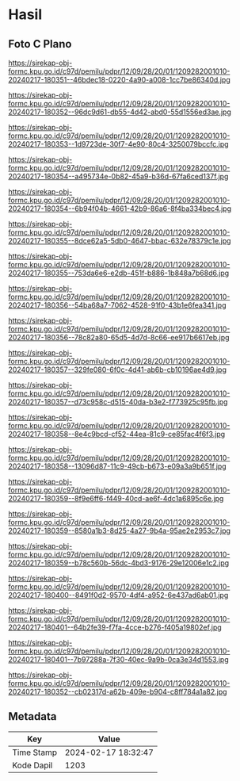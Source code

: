 # Hasil

## Foto C Plano

https://sirekap-obj-formc.kpu.go.id/c97d/pemilu/pdpr/12/09/28/20/01/1209282001010-20240217-180351--46bdec18-0220-4a90-a008-1cc7be86340d.jpg

https://sirekap-obj-formc.kpu.go.id/c97d/pemilu/pdpr/12/09/28/20/01/1209282001010-20240217-180352--96dc9d61-db55-4d42-abd0-55d1556ed3ae.jpg

https://sirekap-obj-formc.kpu.go.id/c97d/pemilu/pdpr/12/09/28/20/01/1209282001010-20240217-180353--1d9723de-30f7-4e90-80c4-3250079bccfc.jpg

https://sirekap-obj-formc.kpu.go.id/c97d/pemilu/pdpr/12/09/28/20/01/1209282001010-20240217-180354--a495734e-0b82-45a9-b36d-67fa6ced137f.jpg

https://sirekap-obj-formc.kpu.go.id/c97d/pemilu/pdpr/12/09/28/20/01/1209282001010-20240217-180354--6b94f04b-4661-42b9-86a6-8f4ba334bec4.jpg

https://sirekap-obj-formc.kpu.go.id/c97d/pemilu/pdpr/12/09/28/20/01/1209282001010-20240217-180355--8dce62a5-5db0-4647-bbac-632e78379c1e.jpg

https://sirekap-obj-formc.kpu.go.id/c97d/pemilu/pdpr/12/09/28/20/01/1209282001010-20240217-180355--753da6e6-e2db-451f-b886-1b848a7b68d6.jpg

https://sirekap-obj-formc.kpu.go.id/c97d/pemilu/pdpr/12/09/28/20/01/1209282001010-20240217-180356--54ba68a7-7062-4528-91f0-43b1e6fea341.jpg

https://sirekap-obj-formc.kpu.go.id/c97d/pemilu/pdpr/12/09/28/20/01/1209282001010-20240217-180356--78c82a80-65d5-4d7d-8c66-ee917b6617eb.jpg

https://sirekap-obj-formc.kpu.go.id/c97d/pemilu/pdpr/12/09/28/20/01/1209282001010-20240217-180357--329fe080-6f0c-4d41-ab6b-cb10196ae4d9.jpg

https://sirekap-obj-formc.kpu.go.id/c97d/pemilu/pdpr/12/09/28/20/01/1209282001010-20240217-180357--d73c958c-d515-40da-b3e2-f773925c95fb.jpg

https://sirekap-obj-formc.kpu.go.id/c97d/pemilu/pdpr/12/09/28/20/01/1209282001010-20240217-180358--8e4c9bcd-cf52-44ea-81c9-ce85fac4f6f3.jpg

https://sirekap-obj-formc.kpu.go.id/c97d/pemilu/pdpr/12/09/28/20/01/1209282001010-20240217-180358--13096d87-11c9-49cb-b673-e09a3a9b651f.jpg

https://sirekap-obj-formc.kpu.go.id/c97d/pemilu/pdpr/12/09/28/20/01/1209282001010-20240217-180359--8f9e6ff6-f449-40cd-ae6f-4dc1a6895c6e.jpg

https://sirekap-obj-formc.kpu.go.id/c97d/pemilu/pdpr/12/09/28/20/01/1209282001010-20240217-180359--8580a1b3-8d25-4a27-9b4a-95ae2e2953c7.jpg

https://sirekap-obj-formc.kpu.go.id/c97d/pemilu/pdpr/12/09/28/20/01/1209282001010-20240217-180359--b78c560b-56dc-4bd3-9176-29e12006e1c2.jpg

https://sirekap-obj-formc.kpu.go.id/c97d/pemilu/pdpr/12/09/28/20/01/1209282001010-20240217-180400--8491f0d2-9570-4df4-a952-6e437ad6ab01.jpg

https://sirekap-obj-formc.kpu.go.id/c97d/pemilu/pdpr/12/09/28/20/01/1209282001010-20240217-180401--64b2fe39-f7fa-4cce-b276-f405a19802ef.jpg

https://sirekap-obj-formc.kpu.go.id/c97d/pemilu/pdpr/12/09/28/20/01/1209282001010-20240217-180401--7b97288a-7f30-40ec-9a9b-0ca3e34d1553.jpg

https://sirekap-obj-formc.kpu.go.id/c97d/pemilu/pdpr/12/09/28/20/01/1209282001010-20240217-180352--cb02317d-a62b-409e-b904-c8ff784a1a82.jpg


## Metadata

| Key        | Value               |
| ---------- | ------------------- |
| Time Stamp | 2024-02-17 18:32:47 |
| Kode Dapil | 1203                |



